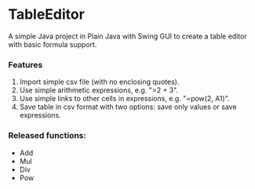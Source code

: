# TableEditor
A simple Java project in Plain Java with Swing GUI to create a table editor with basic formula support.

### Features
1. Import simple csv file (with no enclosing quotes).
2. Use simple arithmetic expressions, e.g. "=2 + 3".
3. Use simple links to other cells in expressions, e.g. "=pow(2, A1)".
4. Save table in csv format with two options: save only values or save expressions.


### Released functions:
* Add
* Mul
* Div
* Pow
